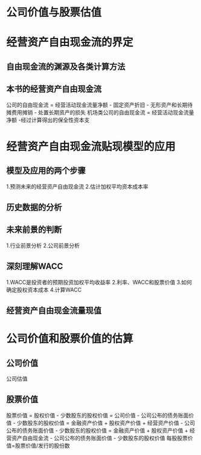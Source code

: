 # 公司价值与股票估值
# 经营资产自由现金流的界定
## 自由现金流的渊源及各类计算方法
## 本书的经营资产自由现金流
  公司的自由现金流 = 经营活动现金流量净额 - 固定资产折旧 - 无形资产和长期待摊费用摊销 - 处置长期资产的损失
  机场类公司的自由现金流 = 经营活动现金流量净额 -经过计算得出的保全性资本支
# 经营资产自由现金流贴现模型的应用
## 模型及应用的两个步骤
1.预测未来的经营资产自由现金流
2.估计加权平均资本成本率

## 历史数据的分析
## 未来前景的判断
1.行业前景分析
2.公司前景分析
## 深刻理解WACC
1.WACC是投资者的预期投资加权平均收益率
2.利率、WACC和股票价值
3.如何确定股权资本成本
4.计算WACC

## 经营资产自由现金流量现值
# 公司价值和股票价值的估算
## 公司价值
公司估值
## 股票价值
股票价值 = 股权价值 - 少数股东的股权价值 = 公司价值 - 公司公布的债务账面价值 - 少数股东的股权价值 = 金融资产价值 + 股权资产价值 + 经营资产价值 - 公司公布的债务账面价值 - 少数股东的股权价值 = 金融资产价值 + 股权资产价值 + 经营资产自由现金流 - 公司公布的债务账面价值 - 少数股东的股权价值
每股股票价值=股票价值/发行的股份数
